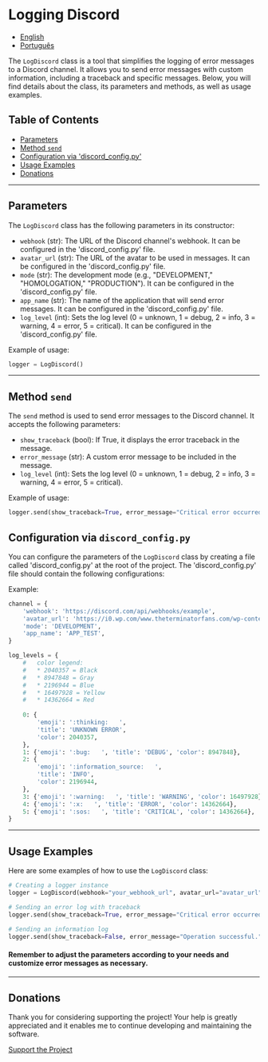 # Logging Discord

- [English](README.md)
- [Português](README-pt.md)

The `LogDiscord` class is a tool that simplifies the logging of error messages to a Discord channel. It allows you to send error messages with custom information, including a traceback and specific messages. Below, you will find details about the class, its parameters and methods, as well as usage examples.

## Table of Contents

- [Parameters](#parameters)
- [Method `send`](#method-send)
- [Configuration via 'discord_config.py'](#configuration-via-discord_configpy)
- [Usage Examples](#usage-examples)
- [Donations](#donations)

---

## Parameters

The `LogDiscord` class has the following parameters in its constructor:

- `webhook` (str): The URL of the Discord channel's webhook. It can be configured in the 'discord_config.py' file.
- `avatar_url` (str): The URL of the avatar to be used in messages. It can be configured in the 'discord_config.py' file.
- `mode` (str): The development mode (e.g., "DEVELOPMENT," "HOMOLOGATION," "PRODUCTION"). It can be configured in the 'discord_config.py' file.
- `app_name` (str): The name of the application that will send error messages. It can be configured in the 'discord_config.py' file.
- `log_level` (int): Sets the log level (0 = unknown, 1 = debug, 2 = info, 3 = warning, 4 = error, 5 = critical). It can be configured in the 'discord_config.py' file.

Example of usage:

```python
logger = LogDiscord()
```

---

## Method `send`

The `send` method is used to send error messages to the Discord channel. It accepts the following parameters:

* `show_traceback` (bool): If True, it displays the error traceback in the message.
* `error_message` (str): A custom error message to be included in the message.
* `log_level` (int): Sets the log level (0 = unknown, 1 = debug, 2 = info, 3 = warning, 4 = error, 5 = critical).

Example of usage:

```python
logger.send(show_traceback=True, error_message="Critical error occurred!", log_level=5)
```

## Configuration via `discord_config.py`

You can configure the parameters of the `LogDiscord` class by creating a file called 'discord_config.py' at the root of the project. The 'discord_config.py' file should contain the following configurations:

Example:

```python
channel = {
    'webhook': 'https://discord.com/api/webhooks/example',
    'avatar_url': 'https://i0.wp.com/www.theterminatorfans.com/wp-content/uploads/2012/09/the-terminator3.jpg?resize=900%2C450&ssl=1',
    'mode': 'DEVELOPMENT',
    'app_name': 'APP_TEST',
}

log_levels = {
    #   color legend:
    #   * 2040357 = Black
    #   * 8947848 = Gray
    #   * 2196944 = Blue
    #   * 16497928 = Yellow
    #   * 14362664 = Red
    
    0: {
        'emoji': ':thinking:   ',
        'title': 'UNKNOWN ERROR',
        'color': 2040357,
    },
    1: {'emoji': ':bug:   ', 'title': 'DEBUG', 'color': 8947848},
    2: {
        'emoji': ':information_source:   ',
        'title': 'INFO',
        'color': 2196944,
    },
    3: {'emoji': ':warning:   ', 'title': 'WARNING', 'color': 16497928},
    4: {'emoji': ':x:   ', 'title': 'ERROR', 'color': 14362664},
    5: {'emoji': ':sos:   ', 'title': 'CRITICAL', 'color': 14362664},
}
```

---

## Usage Examples

Here are some examples of how to use the `LogDiscord` class:

```python
# Creating a logger instance
logger = LogDiscord(webhook="your_webhook_url", avatar_url="avatar_url", mode="DEVELOPMENT", app_name="MyApp")

# Sending an error log with traceback
logger.send(show_traceback=True, error_message="Critical error occurred!", log_level=5)

# Sending an information log
logger.send(show_traceback=False, error_message="Operation successful.", log_level=2)
```

#### Remember to adjust the parameters according to your needs and customize error messages as necessary.

---

## Donations

Thank you for considering supporting the project! Your help is greatly appreciated and it enables me to continue developing and maintaining the software.

[Support the Project](https://logging-discord.readthedocs.io/en/latest/#support-the-project)